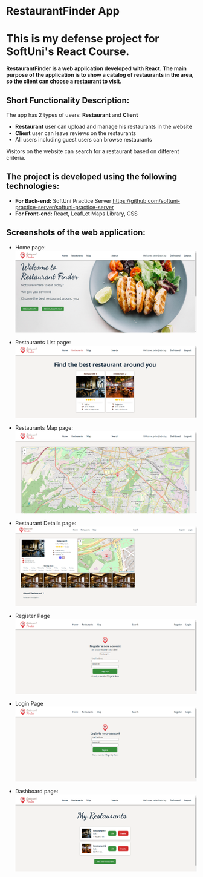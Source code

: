 # RestaurantFinder App

# This is my defense project for SoftUni's React Course.

**RestaurantFinder is a web application developed with React. The main purpose of the application is to show a catalog of restaurants in the area, so the client can choose a restaurant to visit.**


## Short Functionality Description:

The app has 2 types of users: **Restaurant** and **Client**
- **Restaurant** user can upload and manage his restaurants in the website
- **Client** user can leave reviews on the restaurants
- All users including guest users can browse restaurants

Visitors on the website can search for a restaurant based on different criteria.




## The project is developed using the following technologies:
- **For Back-end:** SoftUni Practice Server https://github.com/softuni-practice-server/softuni-practice-server
- **For Front-end:** React, LeafLet Maps Library, CSS


## Screenshots of the web application:

- Home page:
![alt text](image.png)

- Restaurants List page:
![alt text](image-1.png)

- Restaurants Map page:
![alt text](image-2.png)

- Restaurant Details page:
![alt text](image-6.png)

- Register Page
![alt text](image-4.png)

- Login Page
![alt text](image-5.png)

- Dashboard page:
![alt text](image-3.png)

